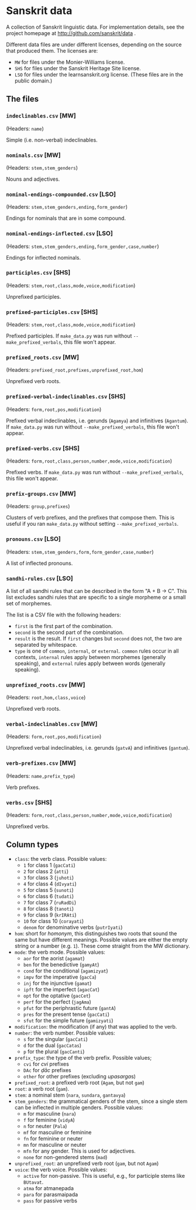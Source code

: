 Sanskrit data
=============

A collection of Sanskrit linguistic data. For implementation details, see the
project homepage at http://github.com/sanskrit/data .


Different data files are under different licenses, depending on the source that
produced them. The licenses are:

- `MW` for files under the Monier-Williams license.
- `SHS` for files under the Sanskrit Heritage Site license.
- `LSO` for files under the learnsanskrit.org license. (These files are in the
  public domain.)


The files
---------

### `indeclinables.csv` [MW]

(Headers: `name`)

Simple (i.e. non-verbal) indeclinables.


### `nominals.csv` [MW]

(Headers: `stem,stem_genders`)

Nouns and adjectives.


### `nominal-endings-compounded.csv` [LSO]

(Headers: `stem,stem_genders,ending,form_gender`)

Endings for nominals that are in some compound.


### `nominal-endings-inflected.csv` [LSO]

(Headers: `stem,stem_genders,ending,form_gender,case,number`)

Endings for inflected nominals.


### `participles.csv` [SHS]

(Headers: `stem,root,class,mode,voice,modification`)

Unprefixed participles.


### `prefixed-participles.csv` [SHS]

(Headers: `stem,root,class,mode,voice,modification`)

Prefixed participles. If `make_data.py` was run without
`--make_prefixed_verbals`, this file won't appear.


### `prefixed_roots.csv` [MW]

(Headers: `prefixed_root,prefixes,unprefixed_root,hom`)

Unprefixed verb roots.


### `prefixed-verbal-indeclinables.csv` [SHS]

(Headers: `form,root,pos,modification`)

Prefixed verbal indeclinables, i.e. gerunds (`Agamya`) and infinitives
(`Agantum`). If `make_data.py` was run without `--make_prefixed_verbals`, this
file won't appear.


### `prefixed-verbs.csv` [SHS]

(Headers: `form,root,class,person,number,mode,voice,modification`)

Prefixed verbs. If `make_data.py` was run without `--make_prefixed_verbals`,
this file won't appear.


### `prefix-groups.csv` [MW]

(Headers: `group,prefixes`)

Clusters of verb prefixes, and the prefixes that compose them. This is useful
if you ran `make_data.py` without setting `--make_prefixed_verbals`.


### `pronouns.csv` [LSO]

(Headers: `stem,stem_genders,form,form_gender,case,number`)

A list of inflected pronouns.


### `sandhi-rules.csv` [LSO]

A list of all sandhi rules that can be described in the form "A + B -> C". This
list excludes sandhi rules that are specific to a single morpheme or a small
set of morphemes.

The list is a CSV file with the following headers:

- `first` is the first part of the combination.
- `second` is the second part of the combination.
- `result` is the result. If `first` changes but `second` does not, the two are
  separated by whitespace.
- `type` is one of `common`, `internal`, or `external`. `common` rules occur in
  all contexts, `internal` rules apply between morphemes (generally speaking),
  and `external` rules apply between words (generally speaking).


### `unprefixed_roots.csv` [MW]

(Headers: `root,hom,class,voice`)

Unprefixed verb roots.


### `verbal-indeclinables.csv` [MW]

(Headers: `form,root,pos,modification`)

Unprefixed verbal indeclinables, i.e. gerunds (`gatvA`) and infinitives
(`gantum`).


### `verb-prefixes.csv` [MW]

(Headers: `name,prefix_type`)

Verb prefixes.


### `verbs.csv` [SHS]

(Headers: `form,root,class,person,number,mode,voice,modification`)

Unprefixed verbs.


Column types
------------

- `class`: the verb class. Possible values:
  - `1` for class 1 (`gacCati`)
  - `2` for class 2 (`atti`)
  - `3` for class 3 (`juhoti`)
  - `4` for class 4 (`dIvyati`)
  - `5` for class 5 (`sunoti`)
  - `6` for class 6 (`tudati`)
  - `7` for class 7 (`ruRadDi`)
  - `8` for class 8 (`tanoti`)
  - `9` for class 9 (`krIRAti`)
  - `10` for class 10 (`corayati`)
  - `denom` for denominative verbs (`putrIyati`)
- `hom`: short for *homonym*, this distinguishes two roots that sound the same
  but have different meanings. Possible values are either the empty string or
  a number (e.g. `1`). These come straight from the MW dictionary.
- `mode`: the verb mode. Possible values:
  - `aor` for the aorist (`agamat`)
  - `ben` for the benedictive (`gamyAt`)
  - `cond` for the conditional (`agamizyat`)
  - `impv` for the imperative (`gacCa`)
  - `inj` for the injunctive (`gamat`)
  - `ipft` for the imperfect (`agacCat`)
  - `opt` for the optative (`gacCet`)
  - `perf` for the perfect (`jagAma`)
  - `pfut` for the periphrastic future (`gantA`)
  - `pres` for the present tense (`gacCati`)
  - `sfut` for the simple future (`gamizyati`)
- `modification`: the modification (if any) that was applied to the verb.
- `number`: the verb number. Possible values:
  - `s` for the singular (`gacCati`)
  - `d` for the dual (`gacCatas`)
  - `p` for the plural (`gacCanti`)
- `prefix_type`: the type of the verb prefix. Possible values;
  - `cvi` for *cvi* prefixes
  - `DAc` for *ḍāc* prefixes
  - `other` for other prefixes (excluding *upasarga*s)
- `prefixed_root`: a prefixed verb root (`Agam`, but not `gam`)
- `root`: a verb root (`gam`).
- `stem`: a nominal stem (`nara`, `sundara`, `gantavya`)
- `stem_genders`: the grammatical genders of the stem, since a single stem can
  be inflected in multiple genders. Possible values:
  - `m` for masculine (`nara`)
  - `f` for feminine (`vidyA`)
  - `n` for neuter (`Pala`)
  - `mf` for masculine or feminine
  - `fn` for feminine or neuter
  - `mn` for masculine or neuter
  - `mfn` for any gender. This is used for adjectives.
  - `none` for non-gendered stems (`mad`)
- `unprefixed_root`: an unprefixed verb root (`gam`, but not `Agam`)
- `voice`: the verb voice. Possible values:
  - `active` for non-passive. This is useful, e.g., for participle stems like
    `BUtavat`.
  - `atma` for atmanepada
  - `para` for parasmaipada
  - `pass` for passive verbs
